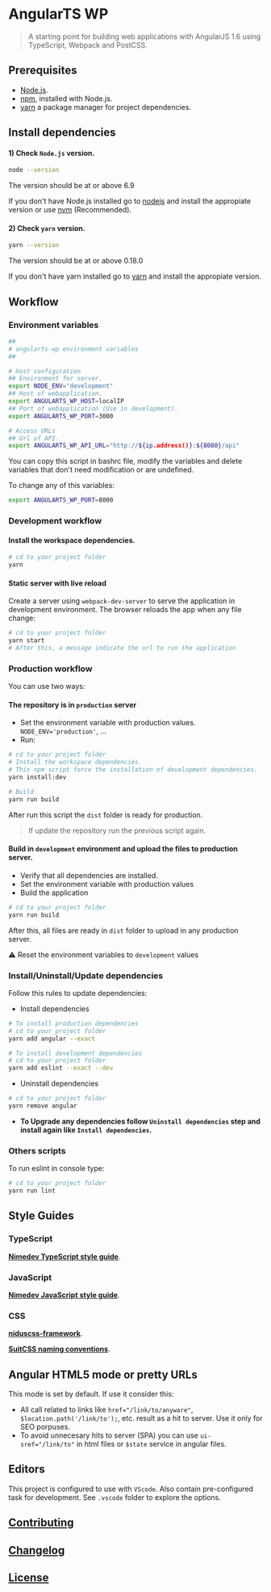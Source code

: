 # AngularTS WP

> A starting point for building web applications with AngularJS 1.6 using TypeScript, Webpack and PostCSS.


## Prerequisites

- [Node.js](https://nodejs.org/en/download/).
- [npm](https://www.npmjs.com/), installed with Node.js.
- [yarn](https://yarnpkg.com/) a package manager for project dependencies.


## Install dependencies

#### 1) Check `Node.js` version.
```sh
node --version
```
The version should be at or above 6.9

If you don't have Node.js installed go to [nodejs](https://nodejs.org/en/download/) and install the appropiate version or use [nvm](http://www.sergiolepore.net/2014/06/30/nvm-instalando-y-usando-node-version-manager/) (Recommended).

#### 2) Check `yarn` version.
```sh
yarn --version
```
The version should be at or above 0.18.0

If you don't have yarn installed go to [yarn](https://yarnpkg.com/en/docs/install) and install the appropiate version.


## Workflow

### Environment variables

```sh
##
# angularts-wp environment variables
##

# Host configuration
## Environment for server.
export NODE_ENV="development"
## Host of webapplication.
export ANGULARTS_WP_HOST=localIP
## Port of webapplication (Use in development).
export ANGULARTS_WP_PORT=3000

# Access URLs
## Url of API.
export ANGULARTS_WP_API_URL="http://${ip.address()}:${8080}/api"
```

You can copy this script in bashrc file, modify the variables and delete variables that don't need modification or are undefined.

To change any of this variables:

```sh
export ANGULARTS_WP_PORT=8000
```

### Development workflow

#### Install the workspace dependencies.
```sh
# cd to your project folder
yarn
```

#### Static server with live reload
Create a server using `webpack-dev-server` to serve the application in development environment.
The browser reloads the app when any file change:
```sh
# cd to your project folder
yarn start
# After this, a message indicate the url to run the application
```

### Production workflow

You can use two ways:

#### The repository is in `production` server
- Set the environment variable with production values. `NODE_ENV='production'`, ...
- Run:
```sh
# cd to your project folder
# Install the workspace dependencies.
# This npm script force the installation of development dependencies.
yarn install:dev

# Build
yarn run build
```
After run this script the `dist` folder is ready for production.
> If update the repository run the previous script again.

#### Build in `development` environment and upload the files to production server.
- Verify that all dependencies are installed.
- Set the environment variable with production values
- Build the application
```sh
# cd to your project folder
yarn run build
```
After this, all files are ready in `dist` folder to upload in any production server.

:warning: Reset the environment variables to `development` values

### Install/Uninstall/Update dependencies
Follow this rules to update dependencies:

- Install dependencies

```sh
# To install production dependencies
# cd to your project folder
yarn add angular --exact
```
```sh
# To install development dependencies
# cd to your project folder
yarn add eslint --exact --dev
```

- Uninstall dependencies

```sh
# cd to your project folder
yarn remove angular
```

- **To Upgrade any dependencies follow `Uninstall dependencies` step and install again like `Install dependencies`.**

### Others scripts

To run eslint in console type:

```sh
# cd to your project folder
yarn run lint
```


## Style Guides

### TypeScript

**[Nimedev TypeScript style guide](https://github.com/nimedev/typescript)**.

### JavaScript

**[Nimedev JavaScript style guide](https://github.com/nimedev/javascript)**.

### CSS

**[niduscss-framework](https://github.com/nimedev/niduscss-framework)**.

**[SuitCSS naming conventions](https://github.com/suitcss/suit/blob/master/doc/naming-conventions.md)**.


## Angular HTML5 mode or pretty URLs

This mode is set by default. If use it consider this:

- All call related to links like `href="/link/to/anyware"`, `$location.path('/link/to');`, etc. result as a hit to server. Use it only for SEO porpuses.
- To avoid unnecesary hits to server (SPA) you can use `ui-sref="/link/to"` in html files or `$state` service in angular files.


## Editors
This project is configured to use with `VScode`. Also contain pre-configured task for development. See `.vscode` folder to explore the options.


## [Contributing](CONTRIBUTING.md)


## [Changelog](CHANGELOG.md)


## [License](LICENSE.md)
